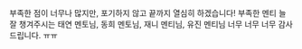 부족한 점이 너무나 많지만, 포기하지 않고 끝까지 열심히 하겠습니다! 부족한 멘티 늘 잘 챙겨주시는 태연 멘토님, 동희 멘토님, 재니 멘티님, 유진 멘티님 너무 너무 너무 감사드립니다. ㅠㅠ